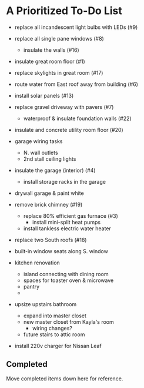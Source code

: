 
# A Prioritized To-Do List

* replace all incandescent light bulbs with LEDs (#9)
* replace all single pane windows (#8)
    * insulate the walls (#16)
* insulate great room floor (#1)
* replace skylights in great room (#17)
* route water from East roof away from building (#6)
* install solar panels (#13)

* replace gravel driveway with pavers (#7)
    * waterproof & insulate foundation walls (#22)
* insulate and concrete utility room floor (#20)

* garage wiring tasks
    * N. wall outlets
    * 2nd stall ceiling lights
* insulate the garage (interior) (#4)
    * install storage racks in the garage
* drywall garage & paint white

* remove brick chimney (#19)
    * replace 80% efficient gas furnace (#3)
        * install mini-split heat pumps
    * install tankless electric water heater
* replace two South roofs (#18)

* built-in window seats along S. window

* kitchen renovation
    * island connecting with dining room
    * spaces for toaster oven & microwave
    * pantry
    * 
* upsize upstairs bathroom
    * expand into master closet
    * new master closet from Kayla's room
        * wiring changes?
    * future stairs to attic room

* install 220v charger for Nissan Leaf

## Completed

Move completed items down here for reference.

